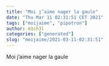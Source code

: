 ```yaml
---
title: "Moi j’aime nager la gaule"
date: "Thu Mar 11 02:31:51 CET 2021"
tags: ["moijaime", "pipotron"]
author: m1ch3l
categories: ["generated"]
slug: "moijaime/2021-03-11-02:31:51"
---
```


Moi j’aime nager la gaule
